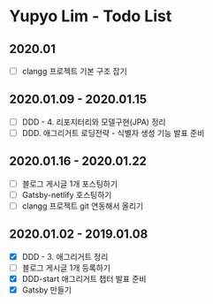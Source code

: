 # Yupyo Lim - Todo List
## 2020.01
 - [ ] clangg 프로젝트 기본 구조 잡기
 
## 2020.01.09 - 2020.01.15
 - [ ] DDD - 4. 리포지터리와 모델구현(JPA) 정리
 - [ ] DDD. 애그리거트 로딩전략 - 식별자 생성 기능 발표 준비

## 2020.01.16 - 2020.01.22
 - [ ] 블로그 게시글 1개 포스팅하기
 - [ ] Gatsby-netlify 호스팅하기
 - [ ] clangg 프로젝트 git 연동해서 올리기
 
## 2020.01.02 - 2019.01.08
 - [x] DDD - 3. 애그리거트 정리
 - [ ] 블로그 게시글 1개 등록하기
 - [x] DDD-start 애그리거트 챕터 발표 준비
 - [x] Gatsby 만들기
